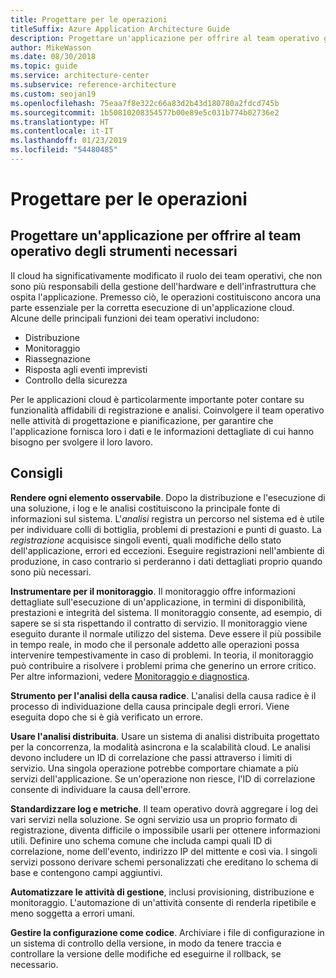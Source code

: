 ```yaml
---
title: Progettare per le operazioni
titleSuffix: Azure Application Architecture Guide
description: Progettare un'applicazione per offrire al team operativo gli strumenti necessari.
author: MikeWasson
ms.date: 08/30/2018
ms.topic: guide
ms.service: architecture-center
ms.subservice: reference-architecture
ms.custom: seojan19
ms.openlocfilehash: 75eaa7f8e322c66a83d2b43d180780a2fdcd745b
ms.sourcegitcommit: 1b50810208354577b00e89e5c031b774b02736e2
ms.translationtype: HT
ms.contentlocale: it-IT
ms.lasthandoff: 01/23/2019
ms.locfileid: "54480485"
---
```

# <a name="design-for-operations"></a>Progettare per le operazioni

## <a name="design-an-application-so-that-the-operations-team-has-the-tools-they-need"></a>Progettare un'applicazione per offrire al team operativo degli strumenti necessari

Il cloud ha significativamente modificato il ruolo dei team operativi, che non sono più responsabili della gestione dell'hardware e dell'infrastruttura che ospita l'applicazione.  Premesso ciò, le operazioni costituiscono ancora una parte essenziale per la corretta esecuzione di un'applicazione cloud. Alcune delle principali funzioni dei team operativi includono:

- Distribuzione
- Monitoraggio
- Riassegnazione
- Risposta agli eventi imprevisti
- Controllo della sicurezza

Per le applicazioni cloud è particolarmente importante poter contare su funzionalità affidabili di registrazione e analisi. Coinvolgere il team operativo nelle attività di progettazione e pianificazione, per garantire che l'applicazione fornisca loro i dati e le informazioni dettagliate di cui hanno bisogno per svolgere il loro lavoro.  <!-- to do: Link to DevOps checklist -->

## <a name="recommendations"></a>Consigli

**Rendere ogni elemento osservabile**. Dopo la distribuzione e l'esecuzione di una soluzione, i log e le analisi costituiscono la principale fonte di informazioni sul sistema. L'*analisi* registra un percorso nel sistema ed è utile per individuare colli di bottiglia, problemi di prestazioni e punti di guasto. La *registrazione* acquisisce singoli eventi, quali modifiche dello stato dell'applicazione, errori ed eccezioni. Eseguire registrazioni nell'ambiente di produzione, in caso contrario si perderanno i dati dettagliati proprio quando sono più necessari.

**Instrumentare per il monitoraggio**. Il monitoraggio offre informazioni dettagliate sull'esecuzione di un'applicazione, in termini di disponibilità, prestazioni e integrità del sistema. Il monitoraggio consente, ad esempio, di sapere se si sta rispettando il contratto di servizio. Il monitoraggio viene eseguito durante il normale utilizzo del sistema. Deve essere il più possibile in tempo reale, in modo che il personale addetto alle operazioni possa intervenire tempestivamente in caso di problemi. In teoria, il monitoraggio può contribuire a risolvere i problemi prima che generino un errore critico. Per altre informazioni, vedere [Monitoraggio e diagnostica][monitoring].

**Strumento per l'analisi della causa radice**. L'analisi della causa radice è il processo di individuazione della causa principale degli errori. Viene eseguita dopo che si è già verificato un errore.

**Usare l'analisi distribuita**. Usare un sistema di analisi distribuita progettato per la concorrenza, la modalità asincrona e la scalabilità cloud. Le analisi devono includere un ID di correlazione che passi attraverso i limiti di servizio. Una singola operazione potrebbe comportare chiamate a più servizi dell'applicazione. Se un'operazione non riesce, l'ID di correlazione consente di individuare la causa dell'errore.

**Standardizzare log e metriche**. Il team operativo dovrà aggregare i log dei vari servizi nella soluzione. Se ogni servizio usa un proprio formato di registrazione, diventa difficile o impossibile usarli per ottenere informazioni utili. Definire uno schema comune che includa campi quali ID di correlazione, nome dell'evento, indirizzo IP del mittente e così via. I singoli servizi possono derivare schemi personalizzati che ereditano lo schema di base e contengono campi aggiuntivi.

**Automatizzare le attività di gestione**, inclusi provisioning, distribuzione e monitoraggio. L'automazione di un'attività consente di renderla ripetibile e meno soggetta a errori umani.

**Gestire la configurazione come codice**. Archiviare i file di configurazione in un sistema di controllo della versione, in modo da tenere traccia e controllare la versione delle modifiche ed eseguirne il rollback, se necessario.

<!-- links -->

[monitoring]: ../../best-practices/monitoring.md

